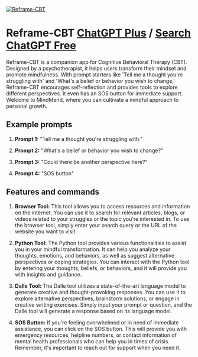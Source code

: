 
[![Reframe-CBT](https://files.oaiusercontent.com/file-Llp6o0vD6oq5p5Imt3bYABu6?se=2123-10-17T01%3A56%3A20Z&sp=r&sv=2021-08-06&sr=b&rscc=max-age%3D31536000%2C%20immutable&rscd=attachment%3B%20filename%3DcqNhNk6v_400x400--hq-scale-2_00x%2520copy.png&sig=2/VnP3C99k8RDn6AwfSVdE%2B93/bKbX2aF95iGjAPW3Q%3D)](https://chat.openai.com/g/g-80dWpb7jE-reframe-cbt)

# Reframe-CBT [ChatGPT Plus](https://chat.openai.com/g/g-80dWpb7jE-reframe-cbt) / [Search ChatGPT Free](https://gptcall.net/index.html#/?search=Reframe-CBT)

Reframe-CBT is a companion app for Cognitive Behavioral Therapy (CBT). Designed by a psychotherapist, it helps users transform their mindset and promote mindfulness. With prompt starters like 'Tell me a thought you're struggling with' and 'What's a belief or behavior you wish to change,' Reframe-CBT encourages self-reflection and provides tools to explore different perspectives. It even has an SOS button for immediate support. Welcome to MindMend, where you can cultivate a mindful approach to personal growth.

## Example prompts

1. **Prompt 1:** "Tell me a thought you're struggling with."

2. **Prompt 2:** "What's a belief or behavior you wish to change?"

3. **Prompt 3:** "Could there be another perspective here?"

4. **Prompt 4:** "SOS button"

## Features and commands

1. **Browser Tool:** This tool allows you to access resources and information on the internet. You can use it to search for relevant articles, blogs, or videos related to your struggles or the topic you're interested in. To use the browser tool, simply enter your search query or the URL of the website you want to visit.

2. **Python Tool:** The Python tool provides various functionalities to assist you in your mindful transformation. It can help you analyze your thoughts, emotions, and behaviors, as well as suggest alternative perspectives or coping strategies. You can interact with the Python tool by entering your thoughts, beliefs, or behaviors, and it will provide you with insights and guidance.

3. **Dalle Tool:** The Dalle tool utilizes a state-of-the-art language model to generate creative and thought-provoking responses. You can use it to explore alternative perspectives, brainstorm solutions, or engage in creative writing exercises. Simply input your prompt or question, and the Dalle tool will generate a response based on its language model.

4. **SOS Button:** If you're feeling overwhelmed or in need of immediate assistance, you can click on the SOS button. This will provide you with emergency resources, helpline numbers, or contact information of mental health professionals who can help you in times of crisis. Remember, it's important to reach out for support when you need it.


